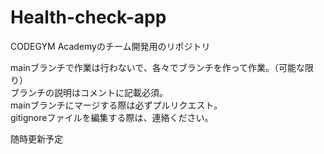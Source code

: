 # Health-check-app
CODEGYM Academyのチーム開発用のリポジトリ  

mainブランチで作業は行わないで、各々でブランチを作って作業。（可能な限り）  
ブランチの説明はコメントに記載必須。  
mainブランチにマージする際は必ずプルリクエスト。  
gitignoreファイルを編集する際は、連絡ください。  

随時更新予定